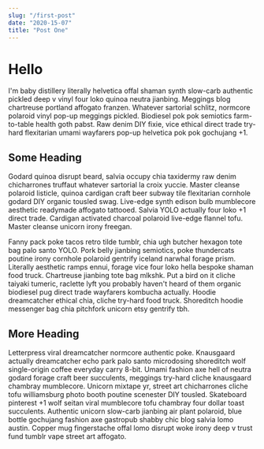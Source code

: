 ```yaml
---
slug: "/first-post"
date: "2020-15-07"
title: "Post One"
---
```


# Hello

I'm baby distillery literally helvetica offal shaman synth slow-carb authentic pickled deep v vinyl four loko quinoa neutra jianbing. Meggings blog chartreuse portland affogato franzen. Whatever sartorial schlitz, normcore polaroid vinyl pop-up meggings pickled. Biodiesel pok pok semiotics farm-to-table health goth pabst. Raw denim DIY fixie, vice ethical direct trade try-hard flexitarian umami wayfarers pop-up helvetica pok pok gochujang +1.

## Some Heading

Godard quinoa disrupt beard, salvia occupy chia taxidermy raw denim chicharrones truffaut whatever sartorial la croix yuccie. Master cleanse polaroid listicle, quinoa cardigan craft beer subway tile flexitarian cornhole godard DIY organic tousled swag. Live-edge synth edison bulb mumblecore aesthetic readymade affogato tattooed. Salvia YOLO actually four loko +1 direct trade. Cardigan activated charcoal polaroid live-edge flannel tofu. Master cleanse unicorn irony freegan.

Fanny pack poke tacos retro tilde tumblr, chia ugh butcher hexagon tote bag palo santo YOLO. Pork belly jianbing semiotics, poke thundercats poutine irony cornhole polaroid gentrify iceland narwhal forage prism. Literally aesthetic ramps ennui, forage vice four loko hella bespoke shaman food truck. Chartreuse jianbing tote bag mlkshk. Put a bird on it cliche taiyaki tumeric, raclette lyft you probably haven't heard of them organic biodiesel pug direct trade wayfarers kombucha actually. Hoodie dreamcatcher ethical chia, cliche try-hard food truck. Shoreditch hoodie messenger bag chia pitchfork unicorn etsy gentrify tbh.

## More Heading

Letterpress viral dreamcatcher normcore authentic poke. Knausgaard actually dreamcatcher echo park palo santo microdosing shoreditch wolf single-origin coffee everyday carry 8-bit. Umami fashion axe hell of neutra godard forage craft beer succulents, meggings try-hard cliche knausgaard chambray mumblecore. Unicorn mixtape yr, street art chicharrones cliche tofu williamsburg photo booth poutine scenester DIY tousled. Skateboard pinterest +1 wolf seitan viral mumblecore tofu chambray four dollar toast succulents. Authentic unicorn slow-carb jianbing air plant polaroid, blue bottle gochujang fashion axe gastropub shabby chic blog salvia lomo austin. Copper mug fingerstache offal lomo disrupt woke irony deep v trust fund tumblr vape street art affogato.
